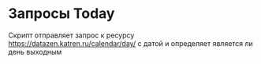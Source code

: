 # Запросы Today

Скрипт отправляет запрос к ресурсу https://datazen.katren.ru/calendar/day/ с датой
и определяет является ли день выходным 
